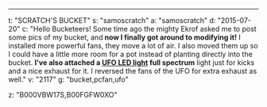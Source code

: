 ---
t: "SCRATCH'S BUCKET"
s: "samoscratch"
a: "samoscratch"
d: "2015-07-20"
c: "Hello Bucketeers! Some time ago the mighty Ekrof asked me to post some pics of my bucket, and<strong> now I finally got around to modifying it!</strong> I installed more powerful fans, they move a lot of air. I also moved them up so I could have a little more room for a pot instead of planting directly into the bucket. <strong>I've also attached a <a href='https://amzn.to/36NO5zr'>UFO LED light</a> full spectrum</strong> light just for kicks and a nice exhaust for it. I reversed the fans of the UFO for extra exhaust as well."
v: "2117"
g: "bucket,pcfan,ufo"

z: "B000VBW17S,B00FGFW0XO"
